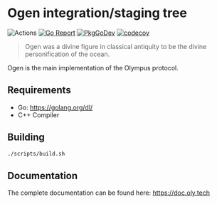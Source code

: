 # Ogen integration/staging tree

![Actions](https://github.com/olympus-protocol/ogen/workflows/Ogen/badge.svg)
[![Go Report](https://goreportcard.com/badge/github.com/olympus-protocol/ogen)](https://goreportcard.com/report/github.com/olympus-protocol/ogen)
[![PkgGoDev](https://pkg.go.dev/badge/github.com/olympus-protocol/ogen?tab=doc)](https://pkg.go.dev/github.com/olympus-protocol/ogen?tab=doc)
[![codecov](https://codecov.io/gh/olympus-protocol/ogen/branch/master/graph/badge.svg)](https://codecov.io/gh/olympus-protocol/ogen)

> Ogen was a divine figure in classical antiquity to be the divine personification of the ocean.

Ogen is the main implementation of the Olympus protocol.

## Requirements

* Go: <https://golang.org/dl/>
* C++ Compiler

## Building

```bash
./scripts/build.sh
```

## Documentation

The complete documentation can be found here: <https://doc.oly.tech>
